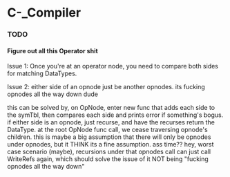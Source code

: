 # C-_Compiler

### TODO
#### Figure out all this Operator shit

Issue 1: Once you're at an operator node, you need to compare both sides for matching DataTypes. 

Issue 2: either side of an opnode just be another opnodes. its fucking opnodes all the way down dude

this can be solved by, on OpNode, enter new func that adds each side to the symTbl, then compares each side and prints error if something's bogus. if either side is an opnode, just recurse, and have the recurses return the DataType. at the root OpNode func call, we cease traversing opnode's children. this is maybe a big assumption that there will only be opnodes under opnodes, but it THINK its a fine assumption. ass time??
hey, worst case scenario (maybe), recursions under that opnodes call can just call WriteRefs again, which should solve the issue of it NOT being "fucking opnodes all the way down"